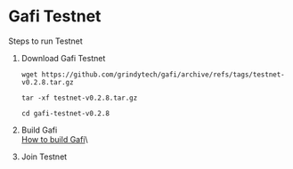 # Gafi Testnet

Steps to run Testnet



1.  Download Gafi Testnet

    ```
    wget https://github.com/grindytech/gafi/archive/refs/tags/testnet-v0.2.8.tar.gz

    tar -xf testnet-v0.2.8.tar.gz

    cd gafi-testnet-v0.2.8
    ```
2. Build Gafi\
   [How to build Gafi](https://wiki.gafi.network/developer/how-to-run-gafi-node)\

3. Join Testnet
